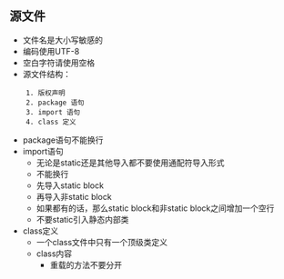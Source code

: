 ## 源文件

* 文件名是大小写敏感的
* 编码使用UTF-8
* 空白字符请使用空格
* 源文件结构：

```
    1. 版权声明
    2. package 语句
    3. import 语句
    4. class 定义
```

* package语句不能换行
* import语句
    * 无论是static还是其他导入都不要使用通配符导入形式
    * 不能换行
    * 先导入static block
    * 再导入非static block
    * 如果都有的话，那么static block和非static block之间增加一个空行
    * 不要static引入静态内部类
* class定义
    * 一个class文件中只有一个顶级类定义
    * class内容
        * 重载的方法不要分开
